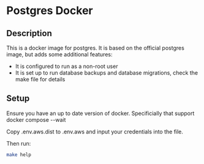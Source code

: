 # Postgres Docker

## Description

This is a docker image for postgres. It is based on the official postgres image, but adds some additional features:

* It is configured to run as a non-root user
* It is set up to run database backups and database migrations, check the make file for details

## Setup

Ensure you have an up to date version of docker. Specificially that support docker compose --wait

Copy .env.aws.dist to .env.aws and input your credentials into the file.

Then run:

```bash
make help
```